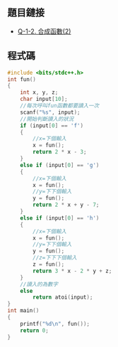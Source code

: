 ## 題目鏈接
- [Q-1-2. 合成函數(2)](https://judge.tcirc.tw/ShowProblem?problemid=d002)

## 程式碼

```c++
#include <bits/stdc++.h>
int fun()
{
	int x, y, z;
	char input[10];
	//每次呼叫fun函數都要讀入一次
	scanf("%s", input);
	//開始判斷讀入的狀況
	if (input[0] == 'f')
	{
		//x=下個輸入
		x = fun();
		return 2 * x - 3;
	}
	else if (input[0] == 'g')
	{
		//x=下個輸入
		x = fun();
		//y=下下個輸入
		y = fun();
		return 2 * x + y - 7;
	}
	else if (input[0] == 'h')
	{
		//x=下個輸入
		x = fun();
		//y=下下個輸入
		y = fun();
		//z=下下下個輸入
		z = fun();
		return 3 * x - 2 * y + z;
	}
	//讀入的為數字
	else
		return atoi(input);
}
int main()
{
	printf("%d\n", fun());
	return 0;
}
```
